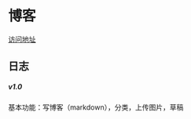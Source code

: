 # 博客

[访问地址](http://206.81.6.248:18123/blog/home)

## 日志

##### v1.0

基本功能：写博客（markdown），分类，上传图片，草稿
 